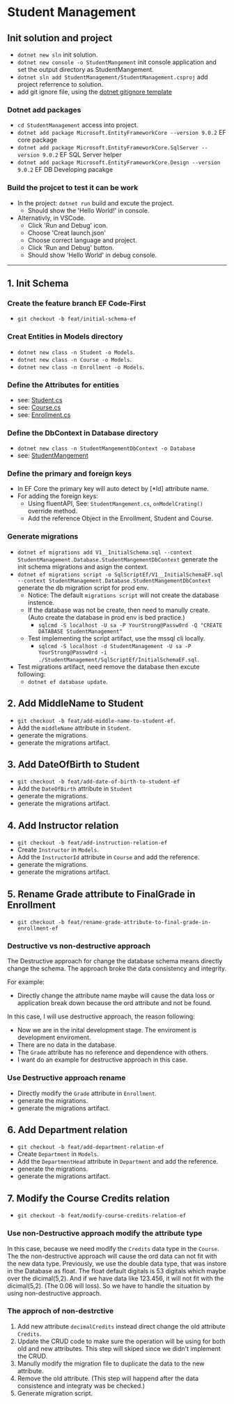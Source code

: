 # Student Management

## Init solution and project

- `dotnet new sln` init solution.
- `dotnet new console -o StudentMangement` init console application and set the output directory as StudentMangement.
- `dotnet sln add StudentManagement/StudentManagement.csproj` add project referrence to solution.
- add git ignore file, using the [dotnet gitignore template](https://github.com/github/gitignore)

### Dotnet add packages

- `cd StudentManagement` access into project.
- `dotnet add package Microsoft.EntityFrameworkCore --version 9.0.2` EF core package
- `dotnet add package Microsoft.EntityFrameworkCore.SqlServer --version 9.0.2` EF SQL Server helper
- `dotnet add package Microsoft.EntityFrameworkCore.Design --version 9.0.2` EF DB Developing pacakge

### Build the projcet to test it can be work

- In the project: `dotnet run` build and excute the project.
  - Should show the 'Hello World!' in console.
- Alternativly, in VSCode.
  - Click 'Run and Debug' icon.
  - Choose 'Creat launch.json'
  - Choose correct language and project.
  - Click 'Run and Debug' button.
  - Should show 'Hello World' in debug console.

***

## 1. Init Schema

### Create the feature branch EF Code-First

- `git checkout -b feat/initial-schema-ef`

### Creat Entities in Models directory

- `dotnet new class -n Student -o Models`.
- `dotnet new class -n Course -o Models`.
- `dotnet new class -n Enrollment -o Models`.

### Define the Attributes for entities

- see: [Student.cs](./StudentManagement/Models/Student.cs)
- see: [Course.cs](./StudentManagement/Models/Course.cs)
- see: [Enrollment.cs](./StudentManagement/Models/Enrollment.cs)

### Define the DbContext in Database directory

- `dotnet new class -n StudentMangementDbContext -o Database`
- see: [StudentMangement](./StudentManagement/Database/StudentMangementDbContext.cs)

### Define the primary and foreign keys

- In EF Core the primary key will auto detect by [*Id] attribute name.
- For adding the foreign keys:
  - Using fluentAPI, See: `StudentMangement.cs`, `onModelCrating()` override method.
  - Add the reference Object in the Enrollment, Student and Course.

### Generate migrations

- `dotnet ef migrations add V1__InitialSchema.sql --context StudentManagement.Database.StudentMangementDbContext` generate the init schema migrations and asign the context.
- `dotnet ef migrations script -o SqlScriptEf/V1__InitialSchemaEF.sql --context StudentManagement.Database.StudentMangementDbContext` generate the db migration script for prod env.
  - Notice: The default `migrations script` will not create the database instence.
  - If the database was not be create, then need to manully create. (Auto create the database in prod env is bed practice.)
    - `sqlcmd -S localhost -U sa -P YourStrong@Passw0rd -Q "CREATE DATABASE StudentManagement"`
  - Test implementing the script artifact, use the mssql cli locally.
    - `sqlcmd -S localhost -d StudentManagement -U sa -P YourStrong@Passw0rd -i ./StudentManagement/SqlScriptEf/InitialSchemaEF.sql`.
- Test migrations artifact, need remove the database then excute following:
  - `dotnet ef database update`.

## 2. Add MiddleName to Student

- `git checkout -b feat/add-middle-name-to-student-ef`.
- Add the `middleName` attribute in `Student`.
- generate the migrations.
- generate the migrations artifact.

## 3. Add DateOfBirth to Student

- `git checkout -b feat/add-date-of-birth-to-student-ef`
- Add the `DateOfBirth` attribute in `Student`
- generate the migrations.
- generate the migrations artifact.

## 4. Add Instructor relation

- `git checkout -b feat/add-instruction-relation-ef`
- Create `Instructor` in `Models`.
- Add the `InstructorId` attribute in `Course` and add the reference.
- generate the migrations.
- generate the migrations artifact.

## 5. Rename Grade attribute to FinalGrade in Enrollment

- `git checkout -b feat/rename-grade-attribute-to-final-grade-in-enrollment-ef`

### Destructive vs non-destructive approach

The Destructive approach for change the database schema means directly change the schema.
The approach broke the data consistency and integrity.

For example:

- Directly change the attribute name maybe will cause the data loss or application break down because the ord attribute and not be found.

In this case, I will use destructive approach, the reason following:

- Now we are in the inital development stage. The enviroment is development enviroment.
- There are no data in the database.
- The `Grade` attribute has no reference and dependence with others.
- I want do an example for destructive approach in this case.

### Use Destructive approach rename

- Directly modify the `Grade` attribute in `Enrollment`.
- generate the migrations.
- generate the migrations artifact.

## 6. Add Department relation

- `git checkout -b feat/add-department-relation-ef`
- Create `Department` in `Models`.
- Add the `DepartmentHead` attribute in `Department` and add the reference.
- generate the migrations.
- generate the migrations artifact.

## 7. Modify the Course Credits relation

- `git checkout -b feat/modify-course-credits-relation-ef`

### Use non-Destructive approach modify the attribute type

In this case, because we need modify the `Credits` data type in the `Course`.
The the non-destructive approach will cause the ord data can not fit with the new data type.
Previously, we use the double data type, that was instore in the Database as float.
The float default digitals is 53 digitals which maybe over the dicimal(5,2).
And if we have data like 123.456, it will not fit with the dicimal(5,2). (The 0.06 will loss).
So we have to handle the situation by using non-destructive approach.

### The approch of non-destrctive

1. Add new attribute `decimalCredits` instead direct change the old attribute `Credits`.
2. Update the CRUD code to make sure the operation will be using for both old and new attributes.
    This step will skiped since we didn't implement the CRUD.
3. Manully modify the migration file to duplicate the data to the new attribute.
4. Remove the old attribute. (This step will happend after the data consistence and integraty was be checked.)
5. Generate migration script.